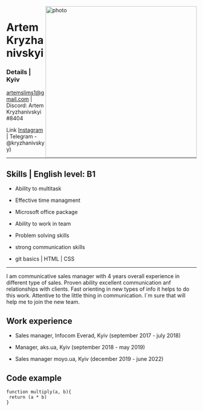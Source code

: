 <img src="logoForCVmd.JPG" alt="photo" width="400" height="400" align="right"/>

# **Artem Kryzhanivskyi**

### **Details** | Kyiv

artemslims1@gmail.com | Discord:  Artem Kryzhanivskyi#8404

Link [Instagram](https://www.instagram.com/artemkryz/) |  Telegram - @kryzhanivskyy)

---

 ## **Skills** | **English level**: B1

 * Ability to multitask

 * Effective time managment

 * Microsoft office package

 * Ability to work in team

 * Problem solving skills

 * strong communication skills

* git basics | HTML | CSS


 ---

I am communicative sales manager with 4 years overall experience in different type of sales. Proven ability excellent communication anf relationships with clients. Fast orienting in new types of info it helps to do this work. Attentive to the little thing in communication. I`m sure that will help me to join the new team.

## **Work experience** 
* Sales manager, Infocom Everad, Kyiv (september 2017 - july 2018)

* Manager, aks.ua, Kyiv (september 2018 - may 2019)

* Sales manager moyo.ua, Kyiv (december 2019 - june 2022)

## Code example 

```
function multiply(a, b){
 return (a * b)
}
```
